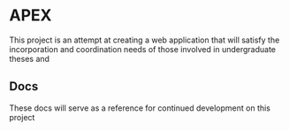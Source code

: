 # APEX

This project is an attempt at creating a web application that will satisfy the incorporation and coordination needs of those involved in undergraduate theses and

## Docs

These docs will serve as a reference for continued development on this project